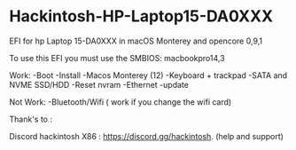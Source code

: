 # Hackintosh-HP-Laptop15-DA0XXX
EFI for hp Laptop 15-DA0XXX in macOS Monterey and opencore 0,9,1


To use this EFI you must use the SMBIOS: macbookpro14,3

Work:
-Boot
-Install
-Macos Monterey (12)
-Keyboard + trackpad
-SATA and NVME SSD/HDD
-Reset nvram 
-Ethernet
-update


Not Work:
-Bluetooth/Wifi ( work if you change the wifi card)




Thank's to : 

Discord hackintosh X86 : https://discord.gg/hackintosh. (help and support)
